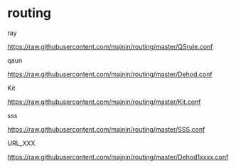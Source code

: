 # routing
ray

https://raw.githubusercontent.com/majnin/routing/master/QSrule.conf


qaun

https://raw.githubusercontent.com/majnin/routing/master/Dehod.conf


Kit

https://raw.githubusercontent.com/majnin/routing/master/Kit.conf


sss

https://raw.githubusercontent.com/majnin/routing/master/SSS.conf

URL_XXX

https://raw.githubusercontent.com/majnin/routing/master/Dehod1xxxx.conf
